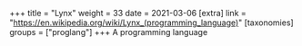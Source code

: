 +++
title = "Lynx"
weight = 33
date = 2021-03-06
[extra]
link = "https://en.wikipedia.org/wiki/Lynx_(programming_language)"
[taxonomies]
groups = ["proglang"]
+++
A programming language

